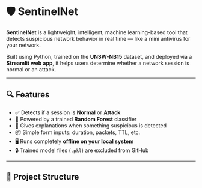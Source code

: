 # 🛡️ SentinelNet

**SentinelNet** is a lightweight, intelligent, machine learning-based tool that detects suspicious network behavior in real time — like a mini antivirus for your network.

Built using Python, trained on the **UNSW-NB15** dataset, and deployed via a **Streamlit web app**, it helps users determine whether a network session is normal or an attack.

---

## 🔍 Features

- ✅ Detects if a session is **Normal** or **Attack**
- 🧠 Powered by a trained **Random Forest** classifier
- 🚨 Gives explanations when something suspicious is detected
- 📦 Simple form inputs: duration, packets, TTL, etc.
- 🖥️ Runs completely **offline on your local system**
- 🔒 Trained model files (`.pkl`) are excluded from GitHub

---

## 📁 Project Structure

